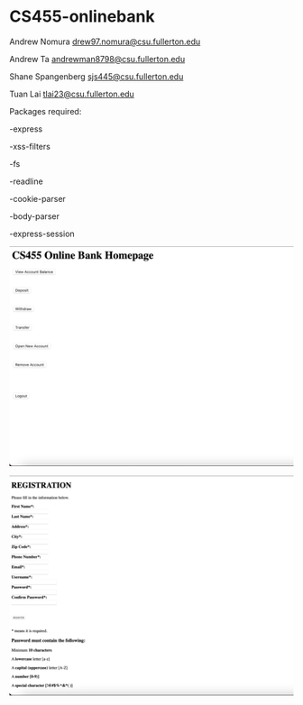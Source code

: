 # CS455-onlinebank


Andrew Nomura drew97.nomura@csu.fullerton.edu

Andrew Ta andrewman8798@csu.fullerton.edu

Shane Spangenberg sjs445@csu.fullerton.edu

Tuan Lai tlai23@csu.fullerton.edu



Packages required:

-express

-xss-filters

-fs

-readline

-cookie-parser

-body-parser

-express-session


![](images/homepage.png)




![](images/registration.png)
